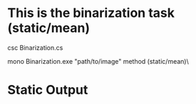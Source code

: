 # This is the binarization task (static/mean)

csc Binarization.cs

mono Binarization.exe "path/to/image" method (static/mean)\

# Static Output

